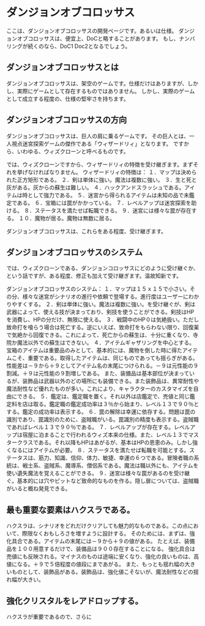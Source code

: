 # ダンジョンオブコロッサス
ここは、ダンジョンオブコロッサスの開発ページです。あるいは仕様。
ダンジョンオブコロッサスは、便宜上、DoCと略することがあります。
もし、ナンバリングが続くのなら、DoC1 Doc2となるでしょう。

## ダンジョンオブコロッサスとは
ダンジョンオブコロッサスは、架空のゲームです。仕様だけはありますが、しかし、実際にゲームとして存在するものではありません。
しかし、実際のゲームとして成立する程度の、仕様の堅牢さを持ちます。

## ダンジョンオブコロッサスの方向
ダンジョンオブコロッサスは、巨人の肩に乗るゲームです。
その巨人とは、一人視点迷宮探索ゲームの傑作である「ウィザードリィ」となります。
ですから、いわゆる、ウィズクローンと呼べるものです。

では、ウィズクローンですから、ウィザードリィの特徴を受け継ぎます。まずそれを挙げなければなりません。
ウィザードリィの特徴は：
１．マップは決められた正方矩形である。
２．剣は単体に強い。魔法は複数に強い。
３．生と死と灰がある。灰からの蘇生は難しい。
４．ハックアンドスラッシュである。アイテムは時として強力である。
５．迷宮から得られるアイテムは未知の品で未鑑定である。
６．宝箱には罠がかかっている。
７．レベルアップは迷宮探索を助ける。
８．ステータスを満たせば転職できる。
９．迷宮には様々な罠が存在する。
１０．魔物が居る。魔物は無数に居る。

ダンジョンオブコロッサスは、これらをある程度、受け継ぎます。

## ダンジョンオブコロッサスのシステム
では、ウィズクローンである、ダンジョンコロッサスにどのように受け継ぐか、という話ですが、ある程度、修正も加えて受け継ぎます。温故知新です。

ダンジョンオブコロッサスのシステム：
１．マップは１５ｘ１５で小さい。その分、様々な迷宮がシナリオの進行や依頼で登場する。進行度はユーザーにわかりやすくする。
２．剣は単体に強い。魔法は複数に強い。を受け継ぐが、剣は武器によって、使える技が決まっており、剣技を使うことができる。剣技はHPを消費し、HPの分だけ、無限に使える。
３．戦闘中のHP０は気絶扱い。ただし致命打を喰らう場合は死亡する。逆にいえば、致命打をもらわない限り、回復薬で気絶から回復できる。これによって、死亡からの蘇生は、十分に重くなり、寺院か魔法以外での蘇生はできない。
４．アイテムギャザリングを中心とする。宝箱のアイテムは重要品のみとして、基本的には、魔物を倒した時に得たアイテムこそ、重要である。取得したアイテムは、同じものであっても揺らぎがある。性能差は－９から＋９としてアイテム名の末尾につけられる。－９は元性能の９割減。＋９は元性能の９割増しである。
また、装備品は基本部位が決まっているが、装飾品は武器以外のどの場所にも装備できる。また装飾品は、異常耐性や魔法耐性など優れたものが多い。これにより、キャラクターのカスタマイズを自由にできる。
５．鑑定は、鑑定職を置く。それ以外は店鑑定で、売値と同じ鑑定料を店は取る。鑑定職の鑑定成功率は３％から始まり、レベル１３で９０％とする。鑑定の成功率は表示する。
６．罠の解除は幸運に依存する。問題は罠の識別であり、罠識別のために、盗賊職がいる。罠識別の精度も表示する。盗賊職であればレベル１３で９０％である。
７．レベルアップが存在する。レベルアップは宿屋に泊まることで行われるウィズ本来の仕様。また、レベル１３でマスタークラスである。それ以降もHPはあがるが、基本はHPの恩恵のみ。しかし強くなるにはアイテムが必要。
８．ステータスを満たせば転職を可能とする。ステータスは、筋力、知識、信仰、体力、敏捷、幸運の６つである。冒険者職の系統は、戦士系、盗賊系、魔導系、僧侶系である。魔法は職以外にも、アイテムを使い遺失魔法を覚えることができる。
９．迷宮は様々な罠があるのを受け継ぐ。基本的には穴やピットなど致命的なものを作る。隠し扉については、盗賊職がいると概ね発見できる。


## 最も重要な要素はハクスラである。
ハクスラは、シナリオをどれだけクリアしても魅力的なものである。この点において、際限なくおもしろさを増すように設計する。
そのためには、まずは、強化具合である。アイテムの末尾には－９から＋９の値がある。
たとえば、装備品を１００用意するだけで、装備品は９００存在することになる。
強化具合は売値にも反映される。マイナスのものは途端に安くなり、強化の良いものは、高値になる。＋９で５倍程度の値段にまであがる。
また、もっとも揺れ幅の大きいものとして、装飾品がある。装飾品は、強化値こそないが、魔法耐性などの揺れ幅が大きい。

## 強化クリスタルをレアドロップする。
ハクスラが重要であるので、さらに






